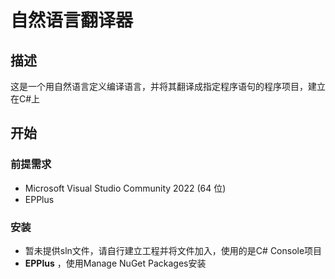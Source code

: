 # 自然语言翻译器

## 描述
这是一个用自然语言定义编译语言，并将其翻译成指定程序语句的程序项目，建立在C#上

## 开始
### 前提需求
- Microsoft Visual Studio Community 2022 (64 位) 
- EPPlus

### 安装
- 暂未提供sln文件，请自行建立工程并将文件加入，使用的是C# Console项目
- **EPPlus** ，使用Manage NuGet Packages安装
